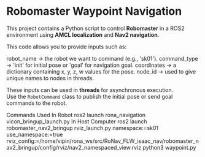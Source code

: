 # Robomaster Waypoint Navigation

This project contains a Python script to control **Robomaster** in a ROS2 environment using **AMCL localization** and **Nav2 navigation**.  

This code allows you to provide inputs such as:

robot_name → the robot we want to command (e.g., 'sk01').
command_type → 'init' for initial pose or 'goal' for navigation goal.
coordinates → a dictionary containing x, y, z, w values for the pose.
node_id → used to give unique names to nodes in threads.

These inputs can be used in **threads** for asynchronous execution.  
Use the `RobotCommand` class to publish the initial pose or send goal commands to the robot.

Commands Used
In Robot
ros2 launch rona_navigation vicon_bringup_launch.py 
In Host Computer
ros2 launch robomaster_nav2_bringup rviz_launch.py namespace:=sk01 use_namespace:=true rviz_config:=/home/vipin/rona_ws/src/RoNav_FLW_isaac_nav/robomaster_nav2_bringup/config/rviz/nav2_namespaced_view.rviz
python3 waypoint.py 
